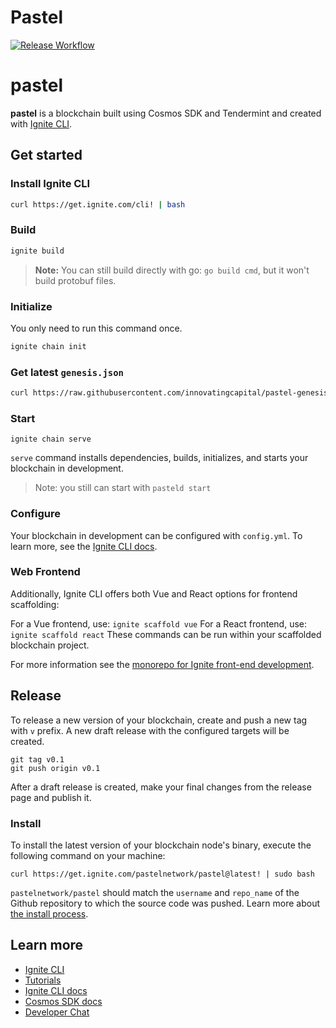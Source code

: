 # Pastel
[![Release Workflow](https://github.com/innovatingcapital/pastel/actions/workflows/release.yml/badge.svg)](https://github.com/innovatingcapital/pastel/actions/workflows/release.yml)

# pastel
**pastel** is a blockchain built using Cosmos SDK and Tendermint and created with [Ignite CLI](https://ignite.com/cli).

## Get started

### Install Ignite CLI

```bash
curl https://get.ignite.com/cli! | bash
```


### Build

```bash
ignite build
```

> **Note:** You can still build directly with go: `go build cmd`, but it won't build protobuf files.

### Initialize

You only need to run this command once.
```bash
ignite chain init
```

### Get latest `genesis.json`

```bash
curl https://raw.githubusercontent.com/innovatingcapital/pastel-genesis/refs/heads/main/genesis.json > ~/.pastel/config/genesis.json
```

### Start

```
ignite chain serve
```

`serve` command installs dependencies, builds, initializes, and starts your blockchain in development.

> Note: you still can start with `pasteld start`

### Configure

Your blockchain in development can be configured with `config.yml`. To learn more, see the [Ignite CLI docs](https://docs.ignite.com).

### Web Frontend

Additionally, Ignite CLI offers both Vue and React options for frontend scaffolding:

For a Vue frontend, use: `ignite scaffold vue`
For a React frontend, use: `ignite scaffold react`
These commands can be run within your scaffolded blockchain project.


For more information see the [monorepo for Ignite front-end development](https://github.com/ignite/web).

## Release
To release a new version of your blockchain, create and push a new tag with `v` prefix. A new draft release with the configured targets will be created.

```
git tag v0.1
git push origin v0.1
```

After a draft release is created, make your final changes from the release page and publish it.

### Install
To install the latest version of your blockchain node's binary, execute the following command on your machine:

```
curl https://get.ignite.com/pastelnetwork/pastel@latest! | sudo bash
```
`pastelnetwork/pastel` should match the `username` and `repo_name` of the Github repository to which the source code was pushed. Learn more about [the install process](https://github.com/allinbits/starport-installer).

## Learn more

- [Ignite CLI](https://ignite.com/cli)
- [Tutorials](https://docs.ignite.com/guide)
- [Ignite CLI docs](https://docs.ignite.com)
- [Cosmos SDK docs](https://docs.cosmos.network)
- [Developer Chat](https://discord.gg/ignite)
